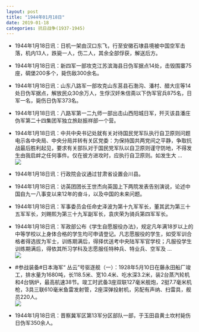 ```yaml
---
layout: post
title: "1944年01月18日"
date: 2019-01-18
categories: 抗日战争(1937-1945)
---
```


<meta name="referrer" content="no-referrer" />

- 1944年1月18日讯：日机一架由汉口东飞，行至安徽石埭县境被中国空军击落，机内13人，跌毙一人，伤二人，其余全部俘获，解送后方。 

- 1944年1月18日讯：新四军一部攻克江苏滨海县日伪军据点14处，击毁围寨75座，碉堡200多个，毙伤敌300余名。 

- 1944年1月18日讯：山东八路军一部攻克山东莒县石渤沟、潘村、醋大庄等14处日伪军据点，解放民众30余万人，生俘汉奸朱信斋以下伪军官兵875名，日军一名，毙伤日伪军373名。 

- 1944年1月18日讯：八路军第一二九师一部出击山西阳城日军，歼灭该县潘庄伪军第二十四集团军独立旅赵振祥部一个营。 

- 1944年1月18日讯：中共中央书记处就有关对待国民党军队执行自卫原则问题电示各中央局、中央分局并转有关区党委：为保持国共两党间之平静，争取抗战最后胜利起见，要求有关部队对于国民党军队以自卫原则谨守防地，不得发生由我启衅之任何事件。仅在彼方进攻时，应执行自卫原则。如发生大 ... <br/><img src="https://wx4.sinaimg.cn/large/aca367d8ly1fzaxwsda7vj20c8090q2y.jpg" />

- 1944年1月18日讯：行政院会议通过甘肃省设置会川县。 

- 1944年1月18日讯：访英团团长王世杰向英国上下两院发表告别演说，论述中国自九一八事变以来12年的奋斗，以及中国的未来问题。 

- 1944年1月18日讯：军事委员会任命史泽波为第十九军军长，董其武为第三十五军军长，刘赐熙为第三十九军副军长，袁庆荣为骑兵第四军军长。 

- 1944年1月18日讯：军政部公布《学生自愿服役办法》，规定凡年满18岁以上的中等学校以上身体合格的学生均可申请登记。凡志愿服役的学生，如受军训合格者得选拔为军士，训练期满后，得择优送考中央陆军军官学校；凡服役学生训练期满后，得依其所习学科及志愿服任特种兵、特业兵、空军及 ... <br/><img src="https://wx2.sinaimg.cn/large/aca367d8ly1fzak18zx28j20c809zglo.jpg" />

- #参战装备#日本海军“ 丛云”号驱逐舰（一）：1928年5月10日在藤永田船厂竣工，排水量为1680吨，长118.5米、宽10.4米、吃水深3.2米，装2台蒸汽轮机和4台锅炉，最高航速38节。竣工时武备3座双联127毫米舰炮，2挺7.7毫米机枪，3具三联610毫米鱼雷发射管，2座深弹投射机，另配有声纳、扫雷具，舰员220人。 <br/><img src="https://wx4.sinaimg.cn/large/aca367d8ly1fzaiav6aonj21it0u0dp6.jpg" />

- 1944年1月18日讯：晋察冀军区第13军分区部队一部，于玉田县黄土坎村毙伤日伪军350余人。 

